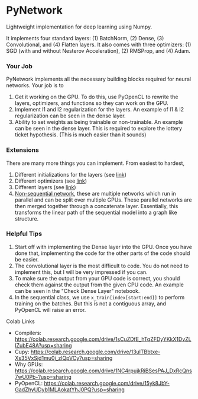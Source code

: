# PyNetwork
Lightweight implementation for deep learning using Numpy. 

It implements four standard layers: (1) BatchNorm, (2) Dense, (3) Convolutional, and (4) Flatten layers. It also comes with three optimizers: (1) SGD (with and without Nesterov Acceleration), (2) RMSProp, and (4) Adam. 

### Your Job
PyNetwork implements all the necessary building blocks required for neural networks. Your job is to 
1) Get it working on the GPU. To do this, use PyOpenCL to rewrite the layers, optimizers, and functions so they can work on the GPU.
2) Implement l1 and l2 regularization for the layers. An example of l1 & l2 regularization can be seen in the dense layer.
3) Ability to set weights as being trainable or non-trainable. An example can be seen in the dense layer. This is required to explore the lottery ticket hypothesis. (This is much easier than it sounds)

### Extensions
There are many more things you can implement. From easiest to hardest,
1) Different initializations for the layers (see [link](https://www.tensorflow.org/api_docs/python/tf/keras/initializers))
2) Different optimizers (see [link](https://www.tensorflow.org/api_docs/python/tf/keras/optimizers))
3) Different layers (see [link](https://www.tensorflow.org/api_docs/python/tf/keras/layers))
4) [Non-sequential network](https://machinelearningmastery.com/keras-functional-api-deep-learning/), these are multiple networks which run in parallel and can be split over multiple GPUs. These parallel networks are then merged together through a concatenate layer. Essentially, this transforms the linear path of the sequential model into a graph like structure. 

### Helpful Tips
1) Start off with implementing the Dense layer into the GPU. Once you have done that, implementing the code for the other parts of the code should be easier.
2) The convolutional layer is the most difficult to code. You do not need to implement this, but I will be very impressed if you can.
3) To make sure the output from your GPU code is correct, you should check them against the output from the given CPU code. An example can be seen in the "Check Dense Layer" notebook.
4) In the sequential class, we use `x_train[index[start:end]]` to perform training on the batches. But this is not a contiguous array, and PyOpenCL will raise an error.

Colab Links 
- Compilers: https://colab.research.google.com/drive/1sCuZDfE_hTqZFDyYKkX1DvZLlZubE48A?usp=sharing
- Cupy: https://colab.research.google.com/drive/13ulTBbtxe-Xs35VxSjd1mu0j_zlQpVCy?usp=sharing
- Why GPUs: https://colab.research.google.com/drive/1NC4rpujkRiBSesPAJ_DxRcQns7wU0Pb-?usp=sharing
- PyOpenCL: https://colab.research.google.com/drive/15yk8JbY-GadZhyUDyb1MLAokatYhJ0PQ?usp=sharing
